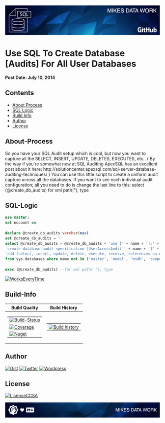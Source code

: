 ![MIKES DATA WORK GIT REPO](https://raw.githubusercontent.com/mikesdatawork/images/master/git_mikes_data_work_banner_01.png "Mikes Data Work")        

# Use SQL To Create Database [Audits] For All User Databases
**Post Date: July 10, 2014**        



## Contents    
- [About Process](##About-Process)  
- [SQL Logic](#SQL-Logic)  
- [Build Info](#Build-Info)  
- [Author](#Author)  
- [License](#License)       

## About-Process

<p>So you have your SQL Audit setup which is cool, but now you want to capture all the SELECT, INSERT, UPDATE, DELETES, EXECUTES, etc..
( By the way if you're somewhat new at SQL Auditing ApexSQL has an excellent post about it here: http://solutioncenter.apexsql.com/sql-server-database-auditing-techniques/ )
You can use this little script to create a uniform audit capture across all the databases. If you want to see each individual audit configuration; all you need to do is change the last line to this: select (@create_db_audits) for xml path("), type</p>  


## SQL-Logic
```SQL
use master;
set nocount on
 
declare @create_db_audits varchar(max)
set @create_db_audits = ''
select @create_db_audits = @create_db_audits + 'use [' + name + '];' + char(10) +
'create database audit specification [UserAccessAudit_' + name + ']' + char(10) + 'for server audit [MyServerAuditName]' + char(10) +
'add (select, insert, update, delete, execute, receive, references on database::' + name + ' by public)' + char(10) + 'with (state = on);' + char(10) + char(10)
from sys.databases where name not in ('master', 'model', 'msdb', 'tempdb')
 
exec (@create_db_audits) --for xml path(''), type
```


[![WorksEveryTime](https://forthebadge.com/images/badges/60-percent-of-the-time-works-every-time.svg)](https://shitday.de/)

## Build-Info

| Build Quality | Build History |
|--|--|
|<table><tr><td>[![Build-Status](https://ci.appveyor.com/api/projects/status/pjxh5g91jpbh7t84?svg?style=flat-square)](#)</td></tr><tr><td>[![Coverage](https://coveralls.io/repos/github/tygerbytes/ResourceFitness/badge.svg?style=flat-square)](#)</td></tr><tr><td>[![Nuget](https://img.shields.io/nuget/v/TW.Resfit.Core.svg?style=flat-square)](#)</td></tr></table>|<table><tr><td>[![Build history](https://buildstats.info/appveyor/chart/tygerbytes/resourcefitness)](#)</td></tr></table>|

## Author

[![Gist](https://img.shields.io/badge/Gist-MikesDataWork-<COLOR>.svg)](https://gist.github.com/mikesdatawork)
[![Twitter](https://img.shields.io/badge/Twitter-MikesDataWork-<COLOR>.svg)](https://twitter.com/mikesdatawork)
[![Wordpress](https://img.shields.io/badge/Wordpress-MikesDataWork-<COLOR>.svg)](https://mikesdatawork.wordpress.com/)

     
## License
[![LicenseCCSA](https://img.shields.io/badge/License-CreativeCommonsSA-<COLOR>.svg)](https://creativecommons.org/share-your-work/licensing-types-examples/)

![Mikes Data Work](https://raw.githubusercontent.com/mikesdatawork/images/master/git_mikes_data_work_banner_02.png "Mikes Data Work")

